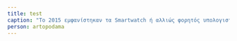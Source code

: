 ```yaml
---
title: test
caption: "Το 2015 εμφανίστηκαν τα Smartwatch ή αλλιώς φορητός υπολογιστής με τη μορφή ρολογιού.Τα smartwatches παρέχουν πολλές λειτουργίες διεπαφής μέσο της οθόνης αφής για καθημερινή χρήση, ενώ σχετική εφαρμογή για smartphones παρέχει δυνατότητες διαχείρισης και τηλεμετρία.Ενώ τα πρώιμα μοντέλα μπορούσαν να εκτελούν βασικές εργασίες, όπως υπολογισμούς, ψηφιακή ένδειξη ώρας, μεταφράσεις και παιχνίδια, τα smartwatches σήμερα έχουν δυνατότητες εγκατάστασης εφαρμογών για κινητά, συνδεσιμότητας WiFi/Bluetooth, αναπαραγωγής πολυμέσων και διαθέτουν λειτουργίες κινητής τηλεφωνίας, όπως την πραγματοποίηση κλήσεων."
person: artopodama
---
```

